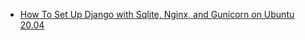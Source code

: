 - [How To Set Up Django with Sqlite, Nginx, and Gunicorn on Ubuntu 20.04](en/python/django/how-to-set-up-django-with-sqlite-nginx-and-gunicorn-on-ubuntu-20-04.md)
